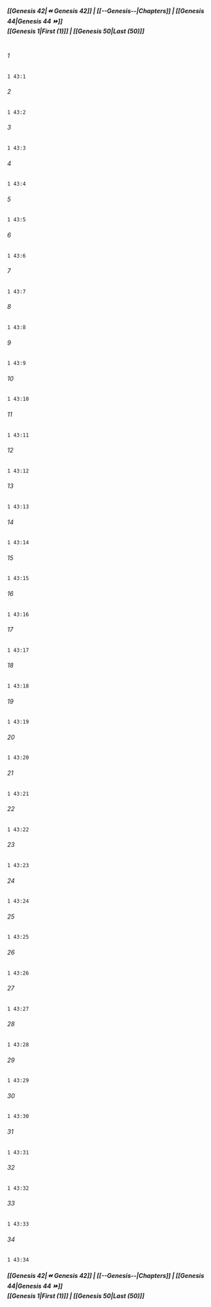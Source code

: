 
##### **[[Genesis 42|⏪ Genesis 42]] | [[--Genesis--|Chapters]] | [[Genesis 44|Genesis 44 ⏩]]**<br>**[[Genesis 1|First (1)]] | [[Genesis 50|Last (50)]]**<br><br>

###### 1
``` verse
1 43:1
```
###### 2
``` verse
1 43:2
```
###### 3
``` verse
1 43:3
```
###### 4
``` verse
1 43:4
```
###### 5
``` verse
1 43:5
```
###### 6
``` verse
1 43:6
```
###### 7
``` verse
1 43:7
```
###### 8
``` verse
1 43:8
```
###### 9
``` verse
1 43:9
```
###### 10
``` verse
1 43:10
```
###### 11
``` verse
1 43:11
```
###### 12
``` verse
1 43:12
```
###### 13
``` verse
1 43:13
```
###### 14
``` verse
1 43:14
```
###### 15
``` verse
1 43:15
```
###### 16
``` verse
1 43:16
```
###### 17
``` verse
1 43:17
```
###### 18
``` verse
1 43:18
```
###### 19
``` verse
1 43:19
```
###### 20
``` verse
1 43:20
```
###### 21
``` verse
1 43:21
```
###### 22
``` verse
1 43:22
```
###### 23
``` verse
1 43:23
```
###### 24
``` verse
1 43:24
```
###### 25
``` verse
1 43:25
```
###### 26
``` verse
1 43:26
```
###### 27
``` verse
1 43:27
```
###### 28
``` verse
1 43:28
```
###### 29
``` verse
1 43:29
```
###### 30
``` verse
1 43:30
```
###### 31
``` verse
1 43:31
```
###### 32
``` verse
1 43:32
```
###### 33
``` verse
1 43:33
```
###### 34
``` verse
1 43:34
```

##### **[[Genesis 42|⏪ Genesis 42]] | [[--Genesis--|Chapters]] | [[Genesis 44|Genesis 44 ⏩]]**<br>**[[Genesis 1|First (1)]] | [[Genesis 50|Last (50)]]**
